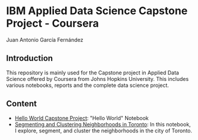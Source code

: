 # IBM Applied Data Science Capstone Project - Coursera
Juan Antonio García Fernández

## Introduction
This repository is mainly used for the Capstone project in Applied Data Science offered by Coursera from Johns Hopkins University.
This includes various notebooks, reports and the complete data science project.

## Content
* [Hello World Capstone Project](/Hello-World-Capstone-Project.ipynb): "Hello World" Notebook
* [Segmenting and Clustering Neighborhoods in Toronto](/Segmenting-and-Clustering-Neighborhoods-in-Toronto.ipynb): In this notebook, I explore, segment, and cluster the neighborhoods in the city of Toronto.
